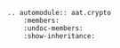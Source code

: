 
```eval_rst
.. automodule:: aat.crypto
    :members:
    :undoc-members:
    :show-inheritance:

```